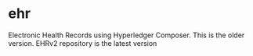 # ehr

Electronic Health Records using Hyperledger Composer. This is the older version. EHRv2 repository is the latest version

